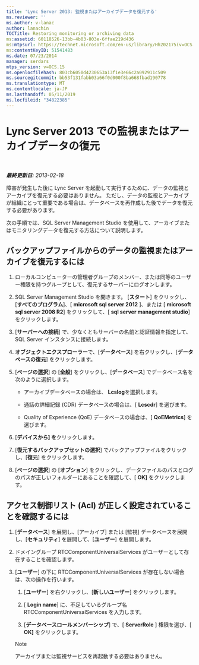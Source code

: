 ```yaml
---
title: 'Lync Server 2013: 監視またはアーカイブデータを復元する'
ms.reviewer: ''
ms.author: v-lanac
author: lanachin
TOCTitle: Restoring monitoring or archiving data
ms:assetid: 60118526-13bb-4b03-803e-6ffae219d436
ms:mtpsurl: https://technet.microsoft.com/en-us/library/Hh202175(v=OCS.15)
ms:contentKeyID: 51541483
ms.date: 07/23/2014
manager: serdars
mtps_version: v=OCS.15
ms.openlocfilehash: 803cb6050d4230653a13f1e3e66c2a092911c509
ms.sourcegitcommit: bb53f131fabb03a66f0d000f8ba668fbad190778
ms.translationtype: MT
ms.contentlocale: ja-JP
ms.lasthandoff: 05/11/2019
ms.locfileid: "34822385"
---
```

<div data-xmlns="http://www.w3.org/1999/xhtml">

<div class="topic" data-xmlns="http://www.w3.org/1999/xhtml" data-msxsl="urn:schemas-microsoft-com:xslt" data-cs="http://msdn.microsoft.com/en-us/">

<div data-asp="http://msdn2.microsoft.com/asp">

# <a name="restoring-monitoring-or-archiving-data-in-lync-server-2013"></a>Lync Server 2013 での監視またはアーカイブデータの復元

</div>

<div id="mainSection">

<div id="mainBody">

<span> </span>

_**最終更新日:** 2013-02-18_

障害が発生した後に Lync Server を起動して実行するために、データの監視とアーカイブを復元する必要はありません。 ただし、データの監視とアーカイブが組織にとって重要である場合は、データベースを再作成した後でデータを復元する必要があります。

次の手順では、SQL Server Management Studio を使用して、アーカイブまたはモニタリングデータを復元する方法について説明します。

<div>

## <a name="to-restore-monitoring-or-archiving-data-from-a-backup-file"></a>バックアップファイルからのデータの監視またはアーカイブを復元するには

1.  ローカルコンピューターの管理者グループのメンバー、または同等のユーザー権限を持つグループとして、復元するサーバーにログオンします。

2.  SQL Server Management Studio を開きます。 [**スタート**] をクリックし、[**すべてのプログラム**]、[ **microsoft sql server 2012** ]、または [ **microsoft sql server 2008 R2**] をクリックして、[ **sql server management studio**] をクリックします。

3.  [**サーバーへの接続**] で、少なくともサーバーの名前と認証情報を指定して、SQL Server インスタンスに接続します。

4.  **オブジェクトエクスプローラー**で、[**データベース**] を右クリックし、[**データベースの復元**] をクリックします。

5.  [**ページの選択**] の [**全般**] をクリックし、[**データベース**] でデータベース名を次のように選択します。
    
      - アーカイブデータベースの場合は、 **Lcslog**を選択します。
    
      - 通話の詳細記録 (CDR) データベースの場合は、[ **Lcscdr**] を選びます。
    
      - Quality of Experience (QoE) データベースの場合は、[ **QoEMetrics**] を選びます。

6.  [**デバイスから] を**クリックします。

7.  [**復元するバックアップセットの選択**] でバックアップファイルをクリックし、[**復元**] をクリックします。

8.  [**ページの選択**] の [**オプション**] をクリックし、データファイルのパスとログのパスが正しいフォルダーにあることを確認して、[ **OK]** をクリックします。

</div>

<div>

## <a name="to-make-sure-that-access-control-lists-acls-are-correct"></a>アクセス制御リスト (Acl) が正しく設定されていることを確認するには

1.  [**データベース**] を展開し、[アーカイブ] または [監視] データベースを展開し、[**セキュリティ**] を展開して、[**ユーザー**] を展開します。

2.  ドメイングループ RTCComponentUniversalServices がユーザーとして存在することを確認します。

3.  [**ユーザー**] の下に RTCComponentUniversalServices が存在しない場合は、次の操作を行います。
    
    1.  [**ユーザー**] を右クリックし、[**新しいユーザー**] をクリックします。
    
    2.  [ **Login name**] に、不足しているグループ名 RTCComponentUniversalServices を入力します。
    
    3.  [**データベースロールメンバーシップ**] で、[ **ServerRole** ] 権限を選び、[ **OK]** をクリックします。
    
    <div>
    

    > [!NOTE]  
    > アーカイブまたは監視サービスを再起動する必要はありません。

    
    </div>

</div>

</div>

<span> </span>

</div>

</div>

</div>

